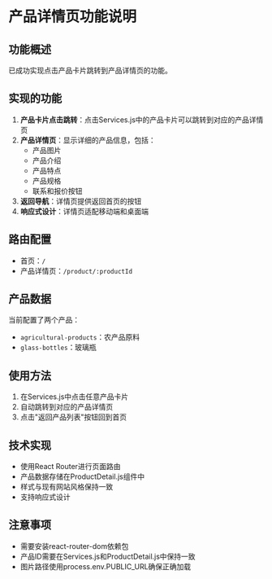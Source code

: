 # 产品详情页功能说明

## 功能概述
已成功实现点击产品卡片跳转到产品详情页的功能。

## 实现的功能
1. **产品卡片点击跳转**：点击Services.js中的产品卡片可以跳转到对应的产品详情页
2. **产品详情页**：显示详细的产品信息，包括：
   - 产品图片
   - 产品介绍
   - 产品特点
   - 产品规格
   - 联系和报价按钮
3. **返回导航**：详情页提供返回首页的按钮
4. **响应式设计**：详情页适配移动端和桌面端

## 路由配置
- 首页：`/`
- 产品详情页：`/product/:productId`

## 产品数据
当前配置了两个产品：
- `agricultural-products`：农产品原料
- `glass-bottles`：玻璃瓶

## 使用方法
1. 在Services.js中点击任意产品卡片
2. 自动跳转到对应的产品详情页
3. 点击"返回产品列表"按钮回到首页

## 技术实现
- 使用React Router进行页面路由
- 产品数据存储在ProductDetail.js组件中
- 样式与现有网站风格保持一致
- 支持响应式设计

## 注意事项
- 需要安装react-router-dom依赖包
- 产品ID需要在Services.js和ProductDetail.js中保持一致
- 图片路径使用process.env.PUBLIC_URL确保正确加载
